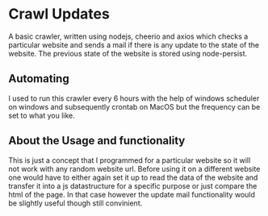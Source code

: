 # Crawl Updates

A basic crawler, written using nodejs, cheerio and axios which checks a particular website and sends a mail if there is any update to the state of the website. The previous state of the website is stored using node-persist.

## Automating

I used to run this crawler every 6 hours with the help of windows scheduler on windows and subsequently crontab on MacOS but the frequency can be set to what you like.

## About the Usage and functionality

This is just a concept that I programmed for a particular website so it will not work with any random website url. Before using it on a different website one would have to either again set it up to read the data of the website and transfer it into a js datastructure for a specific purpose or just compare the html of the page. In that case however the update mail functionality would be slightly useful though still convinient.
